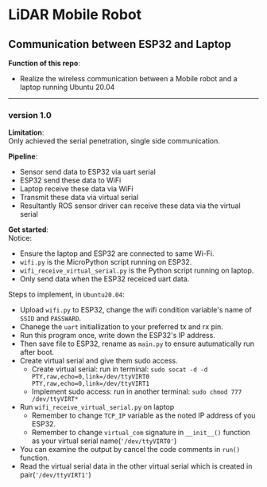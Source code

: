 # LiDAR Mobile Robot

## Communication between ESP32 and Laptop

**Function of this repo**:  
- Realize the wireless communication between a Mobile robot and a laptop running Ubuntu 20.04

---
### version 1.0
**Limitation**:  
Only achieved the serial penetration, single side communication.

**Pipeline**:
- Sensor send data to ESP32 via uart serial
- ESP32 send these data to WiFi
- Laptop receive these data via WiFi
- Transmit these data via virtual serial
- Resultantly ROS sensor driver can receive these data via the virtual serial

**Get started**:  
Notice:  
- Ensure the laptop and ESP32 are connected to same Wi-Fi.
- `wifi.py` is the MicroPython script running on ESP32.
- `wifi_receive_virtual_serial.py` is the Python script running on laptop.
- Only send data when the ESP32 receiced uart data.

Steps to implement, in `Ubuntu20.04`:  
- Upload `wifi.py` to ESP32, change the wifi condition variable's name of `SSID` and `PASSWARD`.
- Chanege the `uart` initiallization to your preferred tx and rx pin.
- Run this program once, write down the ESP32's IP address.
- Then save file to ESP32, rename as `main.py` to ensure autumatically run after boot.
- Create virtual serial and give them sudo access.
  - Create virtual serial: run in terminal: `sudo socat -d -d PTY,raw,echo=0,link=/dev/ttyVIRT0 PTY,raw,echo=0,link=/dev/ttyVIRT1`
  - Implement sudo access: run in another terminal: `sudo chmod 777 /dev/ttyVIRT*`
- Run `wifi_receive_virtual_serial.py` on laptop
  - Remember to change `TCP_IP` variable as the noted IP address of you ESP32.
  - Remember to change `virtual_com` signature in `__init__()` function as your virtual serial name(`'/dev/ttyVIRT0'`)
- You can examine the output by cancel the code comments in `run()` function.
- Read the virtual serial data in the other virtual serial which is created in pair(`'/dev/ttyVIRT1'`)
